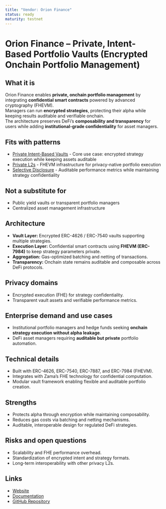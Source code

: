 ```yaml
---
title: "Vendor: Orion Finance"
status: ready
maturity: testnet
---
```


# Orion Finance – Private, Intent-Based Portfolio Vaults (Encrypted Onchain Portfolio Management)

## What it is

Orion Finance enables **private, onchain portfolio management** by integrating **confidential smart contracts** powered by advanced cryptography (FHEVM).  
Managers can run **encrypted strategies**, protecting their alpha while keeping results auditable and verifiable onchain.  
The architecture preserves DeFi’s **composability and transparency** for users while adding **institutional-grade confidentiality** for asset managers.

## Fits with patterns

- [Private Intent-Based Vaults](../patterns/pattern-private-vaults.md) - Core use case: encrypted strategy execution while keeping assets auditable
- [Private L2s](../patterns/pattern-privacy-l2s.md) - FHEVM infrastructure for privacy-native portfolio execution
- [Selective Disclosure](../patterns/pattern-regulatory-disclosure-keys-proofs.md) - Auditable performance metrics while maintaining strategy confidentiality

## Not a substitute for

- Public yield vaults or transparent portfolio managers
- Centralized asset management infrastructure

## Architecture

- **Vault Layer:** Encrypted ERC-4626 / ERC-7540 vaults supporting multiple strategies.
- **Execution Layer:** Confidential smart contracts using **FHEVM (ERC-7984)** to keep strategy parameters private.
- **Aggregation:** Gas-optimized batching and netting of transactions.
- **Transparency:** Onchain state remains auditable and composable across DeFi protocols.

## Privacy domains

- Encrypted execution (FHE) for strategy confidentiality.
- Transparent vault assets and verifiable performance metrics.

## Enterprise demand and use cases

- Institutional portfolio managers and hedge funds seeking **onchain strategy execution without alpha leakage**.
- DeFi asset managers requiring **auditable but private** portfolio automation.

## Technical details

- Built with ERC-4626, ERC-7540, ERC-7887, and ERC-7984 (FHEVM).
- Integrates with Zama’s FHE technology for confidential computation.
- Modular vault framework enabling flexible and auditable portfolio creation.

## Strengths

- Protects alpha through encryption while maintaining composability.
- Reduces gas costs via batching and netting mechanisms.
- Auditable, interoperable design for regulated DeFi strategies.

## Risks and open questions

- Scalability and FHE performance overhead.
- Standardization of encrypted intent and strategy formats.
- Long-term interoperability with other privacy L2s.

## Links

- [Website](https://www.orionfinance.ai/)
- [Documentation](https://docs.orionfinance.ai/)
- [GitHub Repository](https://github.com/orionfinance)
